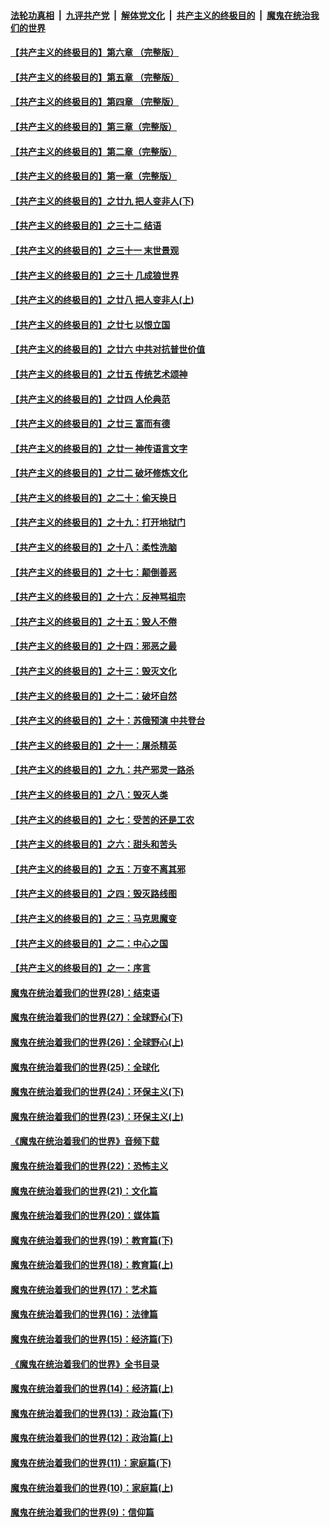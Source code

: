 ####  [法轮功真相](../../../../basic/blob/master/README.md?t=04170801) &nbsp;|&nbsp; [九评共产党](../../../../9ping.md/blob/master/README.md?t=04170801) &nbsp;|&nbsp; [解体党文化](../../../../jtdwh.md/blob/master/README.md?t=04170801)  &nbsp;|&nbsp; [共产主义的终极目的](../../../../gczydzjmd.md/blob/master/README.md?t=04170801) &nbsp;|&nbsp; [魔鬼在统治我们的世界](../../../../mgztzwmdsj.md/blob/master/README.md?t=04170801) 

#### [【共产主义的终极目的】第六章 （完整版）](../pages/nsc422/n11428913.md?t=04170801) 

#### [【共产主义的终极目的】第五章 （完整版）](../pages/nsc422/n11428912.md?t=04170801) 

#### [【共产主义的终极目的】第四章 （完整版）](../pages/nsc422/n11428907.md?t=04170801) 

#### [【共产主义的终极目的】第三章（完整版）](../pages/nsc422/n11428848.md?t=04170801) 

#### [【共产主义的终极目的】第二章（完整版）](../pages/nsc422/n11428831.md?t=04170801) 

#### [【共产主义的终极目的】第一章（完整版）](../pages/nsc422/n11417651.md?t=04170801) 

#### [【共产主义的终极目的】之廿九 把人变非人(下)](../pages/nsc422/n11344140.md?t=04170801) 

#### [【共产主义的终极目的】之三十二 结语](../pages/nsc422/n11360535.md?t=04170801) 

#### [【共产主义的终极目的】之三十一 末世景观](../pages/nsc422/n11351129.md?t=04170801) 

#### [【共产主义的终极目的】之三十 几成狼世界](../pages/nsc422/n11348280.md?t=04170801) 

#### [【共产主义的终极目的】之廿八 把人变非人(上)](../pages/nsc422/n11340492.md?t=04170801) 

#### [【共产主义的终极目的】之廿七 以恨立国](../pages/nsc422/n11336944.md?t=04170801) 

#### [【共产主义的终极目的】之廿六 中共对抗普世价值](../pages/nsc422/n11324785.md?t=04170801) 

#### [【共产主义的终极目的】之廿五 传统艺术颂神](../pages/nsc422/n11296396.md?t=04170801) 

#### [【共产主义的终极目的】之廿四 人伦典范](../pages/nsc422/n11296397.md?t=04170801) 

#### [【共产主义的终极目的】之廿三 富而有德](../pages/nsc422/n11283598.md?t=04170801) 

#### [【共产主义的终极目的】之廿一 神传语言文字](../pages/nsc422/n11263265.md?t=04170801) 

#### [【共产主义的终极目的】之廿二 破坏修炼文化](../pages/nsc422/n11245728.md?t=04170801) 

#### [【共产主义的终极目的】之二十：偷天换日](../pages/nsc422/n11238846.md?t=04170801) 

#### [【共产主义的终极目的】之十九：打开地狱门](../pages/nsc422/n11206376.md?t=04170801) 

#### [【共产主义的终极目的】之十八：柔性洗脑](../pages/nsc422/n11199994.md?t=04170801) 

#### [【共产主义的终极目的】之十七：颠倒善恶](../pages/nsc422/n11179782.md?t=04170801) 

#### [【共产主义的终极目的】之十六：反神骂祖宗](../pages/nsc422/n11166798.md?t=04170801) 

#### [【共产主义的终极目的】之十五：毁人不倦](../pages/nsc422/n11166792.md?t=04170801) 

#### [【共产主义的终极目的】之十四：邪恶之最](../pages/nsc422/n11150249.md?t=04170801) 

#### [【共产主义的终极目的】之十三：毁灭文化](../pages/nsc422/n11135227.md?t=04170801) 

#### [【共产主义的终极目的】之十二：破坏自然](../pages/nsc422/n11135214.md?t=04170801) 

#### [【共产主义的终极目的】之十：苏俄预演 中共登台](../pages/nsc422/n11118424.md?t=04170801) 

#### [【共产主义的终极目的】之十一：屠杀精英](../pages/nsc422/n11118442.md?t=04170801) 

#### [【共产主义的终极目的】之九：共产邪灵一路杀](../pages/nsc422/n11114139.md?t=04170801) 

#### [【共产主义的终极目的】之八：毁灭人类](../pages/nsc422/n11108503.md?t=04170801) 

#### [【共产主义的终极目的】之七：受苦的还是工农](../pages/nsc422/n11101809.md?t=04170801) 

#### [【共产主义的终极目的】之六：甜头和苦头](../pages/nsc422/n11096971.md?t=04170801) 

#### [【共产主义的终极目的】之五：万变不离其邪](../pages/nsc422/n11091285.md?t=04170801) 

#### [【共产主义的终极目的】之四：毁灭路线图](../pages/nsc422/n11086284.md?t=04170801) 

#### [【共产主义的终极目的】之三：马克思魔变](../pages/nsc422/n11061941.md?t=04170801) 

#### [【共产主义的终极目的】之二：中心之国](../pages/nsc422/n11047728.md?t=04170801) 

#### [【共产主义的终极目的】之一：序言](../pages/nsc422/n11086077.md?t=04170801) 

#### [魔鬼在统治着我们的世界(28)：结束语](../pages/nsc422/n10936246.md?t=04170801) 

#### [魔鬼在统治着我们的世界(27)：全球野心(下)](../pages/nsc422/n10928319.md?t=04170801) 

#### [魔鬼在统治着我们的世界(26)：全球野心(上)](../pages/nsc422/n10900318.md?t=04170801) 

#### [魔鬼在统治着我们的世界(25)：全球化](../pages/nsc422/n10788205.md?t=04170801) 

#### [魔鬼在统治着我们的世界(24)：环保主义(下)](../pages/nsc422/n10695307.md?t=04170801) 

#### [魔鬼在统治着我们的世界(23)：环保主义(上)](../pages/nsc422/n10688613.md?t=04170801) 

#### [《魔鬼在统治着我们的世界》音频下载](../pages/nsc422/n10635553.md?t=04170801) 

#### [魔鬼在统治着我们的世界(22)：恐怖主义](../pages/nsc422/n10614727.md?t=04170801) 

#### [魔鬼在统治着我们的世界(21)：文化篇](../pages/nsc422/n10597706.md?t=04170801) 

#### [魔鬼在统治着我们的世界(20)：媒体篇](../pages/nsc422/n10586579.md?t=04170801) 

#### [魔鬼在统治着我们的世界(19)：教育篇(下)](../pages/nsc422/n10564808.md?t=04170801) 

#### [魔鬼在统治着我们的世界(18)：教育篇(上)](../pages/nsc422/n10526970.md?t=04170801) 

#### [魔鬼在统治着我们的世界(17)：艺术篇](../pages/nsc422/n10499093.md?t=04170801) 

#### [魔鬼在统治着我们的世界(16)：法律篇](../pages/nsc422/n10485969.md?t=04170801) 

#### [魔鬼在统治着我们的世界(15)：经济篇(下)](../pages/nsc422/n10469975.md?t=04170801) 

#### [《魔鬼在统治着我们的世界》全书目录](../pages/nsc422/n10464261.md?t=04170801) 

#### [魔鬼在统治着我们的世界(14)：经济篇(上)](../pages/nsc422/n10457370.md?t=04170801) 

#### [魔鬼在统治着我们的世界(13)：政治篇(下)](../pages/nsc422/n10448270.md?t=04170801) 

#### [魔鬼在统治着我们的世界(12)：政治篇(上)](../pages/nsc422/n10444576.md?t=04170801) 

#### [魔鬼在统治着我们的世界(11)：家庭篇(下)](../pages/nsc422/n10440961.md?t=04170801) 

#### [魔鬼在统治着我们的世界(10)：家庭篇(上)](../pages/nsc422/n10435448.md?t=04170801) 

#### [魔鬼在统治着我们的世界(9)：信仰篇](../pages/nsc422/n10432159.md?t=04170801) 

